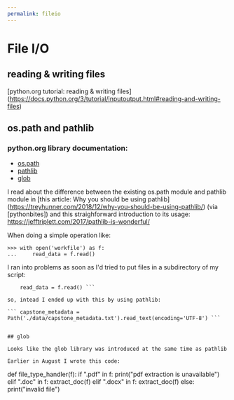 ```yaml
---
permalink: fileio
---
```

# File I/O

## reading & writing files

 [python.org tutorial: reading & writing files] (https://docs.python.org/3/tutorial/inputoutput.html#reading-and-writing-files)

## os.path and pathlib

### python.org library documentation:
* [os.path](https://docs.python.org/3/library/os.path.html)
* [pathlib](https://docs.python.org/3/library/pathlib.html#module-pathlib)
* [glob](https://docs.python.org/3.6/library/glob.html)

I read about the difference between the existing os.path module and pathlib module in [this article: Why you should be using pathlib] (https://treyhunner.com/2018/12/why-you-should-be-using-pathlib/) (via [pythonbites]) and this straighforward introduction to its usage: https://jefftriplett.com/2017/pathlib-is-wonderful/

When doing a simple operation like:


```
>>> with open('workfile') as f:
...     read_data = f.read()
```

I ran into problems as soon as I'd tried to put files in a subdirectory of my script:

``` with open('/data/workfile') as f:
    read_data = f.read() ```

so, intead I ended up with this by using pathlib:

``` capstone_metadata = Path('./data/capstone_metadata.txt').read_text(encoding='UTF-8') ```


## glob

Looks like the glob library was introduced at the same time as pathlib 

Earlier in August I wrote this code:

```
def file_type_handler(f):
    if ".pdf" in f:
        print("pdf extraction is unavailable")
    elif ".doc" in f:
        extract_doc(f)
    elif ".docx" in f:
        extract_doc(f)
    else:
        print("invalid file")  
```
